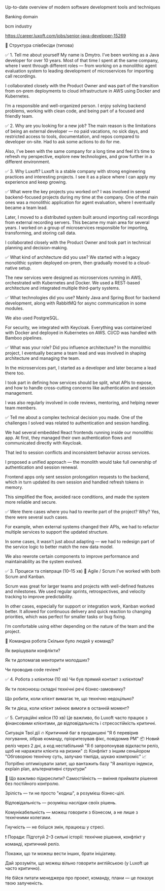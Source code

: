 
Up-to-date overview of modern software development tools and techniques

Banking domain

bcm industry

https://career.luxoft.com/jobs/senior-java-developer-15269



🔹 Структура співбесіди (типова)


✅ 1. Tell me about yourself
My name is Dmytro. I’ve been working as a Java developer for over 10 years.
Most of that time I spent at the same company, where I went through different roles —
from working on a monolithic agent evaluation system to leading development of
microservices for importing call recordings.

I collaborated closely with the Product Owner and was part of the transition
from on-prem deployments to cloud infrastructure in AWS using Docker and Kubernetes.

I’m a responsible and well-organized person. I enjoy solving backend problems,
working with clean code, and being part of a focused and friendly team.

✅ 2. Why are you looking for a new job?
The main reason is the limitations of being an external developer — no paid vacations,
no sick days, and restricted access to tools, documentation, and repos compared to developer on-site.
Had to ask some actions to do for me.

Also, I’ve been with the same company for a long time and feel it’s time
to refresh my perspective, explore new technologies, and grow further
in a different environment.

✅ 3. Why Luxoft?
Luxoft is a stable company with strong engineering practices and interesting projects.
I see it as a place where I can apply my experience and keep growing.

✅ What were the key projects you worked on?
I was involved in several backend-focused projects during my time at the company.
One of the main ones was a monolithic application for agent evaluation, where I
eventually became a team lead.

Later, I moved to a distributed system built around importing call recordings
from external recording servers. This became my main area for several years.
I worked on a group of microservices responsible for importing, transforming,
and storing call data.

I collaborated closely with the Product Owner and took part in technical planning
and decision-making.

✅ What kind of architecture did you use?
We started with a legacy monolithic system deployed on-prem, then gradually moved
to a cloud-native setup.

The new services were designed as microservices running in AWS, orchestrated
with Kubernetes and Docker. We used a REST-based architecture and integrated
multiple third-party systems.


✅ What technologies did you use?
Mainly Java and Spring Boot for backend development, along with RabbitMQ for async
communication in some modules.

We also used PostgreSQL.

For security, we integrated with Keycloak. Everything was containerized with Docker
and deployed in Kubernetes on AWS. CI/CD was handled with Bamboo pipelines.

✅ What was your role? Did you influence architecture?
In the monolithic project, I eventually became a team lead and was involved
in shaping architecture and managing the team.

In the microservices part, I started as a developer and later became a lead there too.

I took part in defining how services should be split, what APIs to expose,
and how to handle cross-cutting concerns like authentication and session management.

I was also regularly involved in code reviews, mentoring, and helping newer team members.

✅ Tell me about a complex technical decision you made.
One of the challenges I solved was related to authentication and session handling.

We had several embedded React frontends running inside our monolithic app.
At first, they managed their own authentication flows and communicated
directly with Keycloak.

That led to session conflicts and inconsistent behavior across services.

I proposed a unified approach — the monolith would take full ownership
of authentication and session renewal.

Frontend apps only sent session prolongation requests to the backend,
which in turn updated its own session and handled refresh tokens in memory.

This simplified the flow, avoided race conditions, and made the system
more reliable and secure.

✅ Were there cases where you had to rewrite part of the project? Why?
Yes, there were several such cases.

For example, when external systems changed their APIs, we had to refactor
multiple services to support the updated structure.

In some cases, it wasn’t just about adapting — we had to redesign part of
the service logic to better match the new data model.

We also rewrote certain components to improve performance and maintainability
as the system evolved.


✅ 3. Процеси та співпраця (10–15 хв)
📅 Agile / Scrum
I’ve worked with both Scrum and Kanban.

Scrum was great for larger teams and projects with well-defined features and milestones.
We used regular sprints, retrospectives, and velocity tracking to improve predictability.

In other cases, especially for support or integration work, Kanban worked better.
It allowed for continuous delivery and quick reaction to changing priorities,
which was perfect for smaller tasks or bug fixing.

I’m comfortable using either depending on the nature of the team and the project.

👥 Командна робота
Скільки було людей у команді?

Як вирішували конфлікти?

Як ти допомагав менторити молодших?

Чи проводив code review?

✅ 4. Робота з клієнтом (10 хв)
Чи був прямий контакт з клієнтом?

Як ти пояснюєш складні технічні речі бізнес-замовнику?

Що робити, коли клієнт вимагає те, що технічно недоцільно?

Як ти дієш, коли клієнт змінює вимоги в останній момент?

✅ 5. Ситуаційні кейси (10 хв)
Це важливо, бо Luxoft часто працює з фінансовими клієнтами, де відповідальність і стресостійкість критичні.

Ситуація	Твої дії
🔥 Критичний баг в продакшені	"Я б перевірив логування, зібрав команду, пріоритезував фікс, повідомив PM"
📦 Новий реліз через 2 дні, а код нестабільний	"Я б запропонував відкласти реліз, щоб не наражати клієнта на ризики"
⚖️ Конфлікт з іншим сеньйором	"Обговорюю технічну суть, залучаю тімліда, шукаю компроміс"
📈 Потрібно оптимізувати запит, що вантажить базу	"Я аналізую індекси, explain plan, альтернативні структури"

🔹 Що важливо підкреслити?
Самостійність — вміння приймати рішення без постійного контролю.

Зрілість — ти не просто "кодиш", а розумієш бізнес-цілі.

Відповідальність — розумієш наслідки своїх рішень.

Комунікабельність — можеш говорити з бізнесом, а не лише з технічними колегами.

Гнучкість — не боїшся змін, працюєш у стресі.

❗ Поради:
Підготуй 2–3 сильні історії: технічне рішення, конфлікт у команді, критичний реліз.

Покажи, що ти можеш вести інших, брати ініціативу.

Дай зрозуміти, що можеш вільно говорити англійською (у Luxoft це часто критично).

Не бійся питати менеджера про проект, команду, плани — це показує твою залученість.
